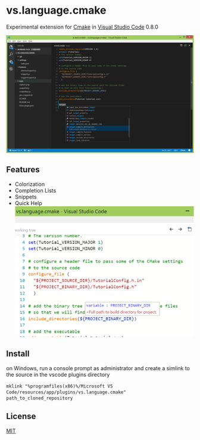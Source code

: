 # vs.language.cmake

Experimental extension for [Cmake](http://www.cmake.org/) in [Visual Studio Code](https://code.visualstudio.com/) 0.8.0

![Screenshot](screenshots/capture.png)

## Features
- Colorization
- Completion Lists 
- Snippets
- Quick Help ![Screenshot](screenshots/tooltip.png)

## Install
on Windows, run a console prompt as administrator and create a simlink to the source in the vscode plugins directory

```
mklink "%programfiles(x86)%/Microsoft VS Code/resources/app/plugins/vs.language.cmake" path_to_cloned_repository
```

## License
[MIT](LICENSE)